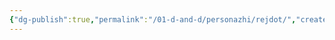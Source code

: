 ```yaml
---
{"dg-publish":true,"permalink":"/01-d-and-d/personazhi/rejdot/","created":"2024-11-09T09:06:49.949+03:00","updated":"2023-12-26T14:53:02.933+03:00"}
---
```


